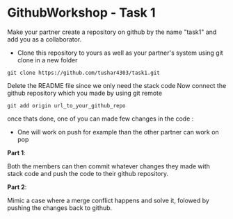 # GithubWorkshop - Task 1

Make your partner create a repository on github by the name "task1" and add you as a collaborator.
- Clone this repository to yours as well as your partner's system using git clone in a new folder
```
git clone https://github.com/tushar4303/task1.git
```

Delete the README file since we only need the stack code
Now connect the github repository which you made by using git remote 

```
git add origin url_to_your_github_repo
```
once thats done, one of you can made few changes in the code :
- One will work on push for example than the other partner can work on pop

**Part 1**:

Both the members can then commit whatever changes they made with stack code and push the code to their github repository.

**Part 2**:

Mimic a case where a merge conflict happens and solve it, folowed by pushing the changes back to github.



